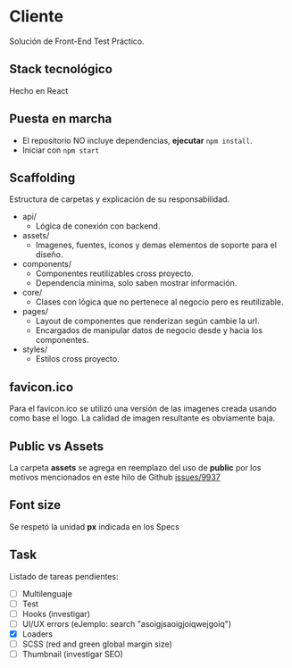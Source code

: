 # Cliente

Solución de Front-End Test Práctico.

## Stack tecnológico

Hecho en React

## Puesta en marcha

- El repositorio NO incluye dependencias, **ejecutar** `npm install`.
- Iniciar con `npm start`

## Scaffolding

Estructura de carpetas y explicación de su responsabilidad.

- api/
  - Lógica de conexión con backend.
- assets/
  - Imagenes, fuentes, iconos y demas elementos de soporte para el diseño.
- components/
  - Componentes reutilizables cross proyecto.
  - Dependencia mínima, solo saben mostrar información.
- core/
  - Clases con lógica que no pertenece al negocio pero es reutilizable.
- pages/
  - Layout de componentes que renderizan según cambie la url.
  - Encargados de manipular datos de negocio desde y hacia los componentes.
- styles/
  - Estilos cross proyecto.

## favicon.ico

Para el favicon.ico se utilizó una versión de las imagenes creada usando como base el logo. La calidad de imagen resultante es obviamente baja.

## Public vs Assets

La carpeta **assets** se agrega en reemplazo del uso de **public**
por los motivos mencionados en este hilo de Github [issues/9937](https://github.com/facebook/create-react-app/issues/9937)

## Font size

Se respetó la unidad **px** indicada en los Specs

## Task

Listado de tareas pendientes:

- [ ] Multilenguaje
- [ ] Test
- [ ] Hooks (investigar)
- [ ] UI/UX errors (eJemplo: search "asoigjsaoigjoiqwejgoiq")
- [x] Loaders
- [ ] SCSS (red and green global margin size)
- [ ] Thumbnail (investigar SEO)
